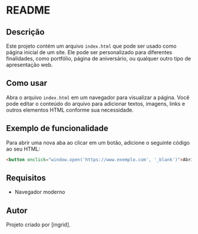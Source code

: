 # README

## Descrição
Este projeto contém um arquivo `index.html` que pode ser usado como página inicial de um site. Ele pode ser personalizado para diferentes finalidades, como portfólio, página de aniversário, ou qualquer outro tipo de apresentação web.

## Como usar
Abra o arquivo `index.html` em um navegador para visualizar a página. Você pode editar o conteúdo do arquivo para adicionar textos, imagens, links e outros elementos HTML conforme sua necessidade.

## Exemplo de funcionalidade
Para abrir uma nova aba ao clicar em um botão, adicione o seguinte código ao seu HTML:

```html
<button onclick="window.open('https://www.exemplo.com', '_blank')">Abrir nova aba</button>
```

## Requisitos
- Navegador moderno

## Autor
Projeto criado por [ingrid].

